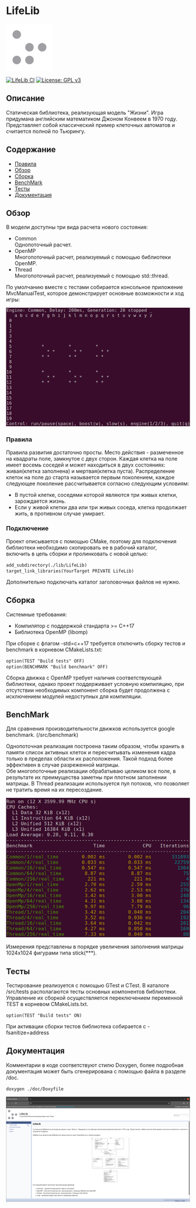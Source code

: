 # LifeLib

![Logo](/doc/Logo.png)

[![LifeLib CI](https://github.com/GregorGall/LifeLib/actions/workflows/LifeLibCI.yml/badge.svg)](https://github.com/GregorGall/LifeLib/actions/workflows/LifeLibCI.yml)
[![License: GPL v3](https://img.shields.io/badge/License-GPLv3-blue.svg)](https://www.gnu.org/licenses/gpl-3.0)

## Описание

Статическая библиотека, реализующая модель "Жизни". Игра придумана английским математиком Джоном Конвеем в 1970 году. 
Представляет собой классический пример клеточных автоматов и считается полной по Тьюрингу.

## Содержание

* [Правила](#правила)
* [Обзор](#обзор)
* [Сборка](#сборка)
* [BenchMark](#benchmark)
* [Тесты](#тесты)
* [Документация](#документация)

## Обзор

В модели доступны три вида расчета нового состояния:

* Common  
Однопоточный расчет.
* OpenMP  
Многопоточный расчет, реализуемый с помощью библиотеки OpenMP.
* Thread  
Многопоточный расчет, реализуемый с помощью std::thread.

По умолчанию вместе с тестами собирается консольное приложение MvcManualTest, которое демонстрирует основные возможности и ход игры:

![ManualTest](/doc/ManualTest.png)

### Правила

Правила развития достаточно просты. Место действия - размеченное на квадраты поле, замкнутое с двух сторон.
Каждая клетка на поле имеет восемь соседей и может находиться в двух состояниях: живая(клетка заполнена) и мертвая(клетка пуста).
Распределение клеток на поле до старта называется первым поколением, каждое следующее поколение рассчитывается согласно следующим условиям:
* В пустой клетке, соседями которой являются три живых клетки, зарождается жизнь.
* Если у живой клетки два или три живых соседа, клетка продолжает жить, в противном случае умирает.

### Подключение

Проект описывается с помощью CMake, поэтому для подключения библиотеки необходимо скопировать ее в рабочий каталог,  
включить в цепь сборки и пролинковать с новой целью:

    add_subdirectory(./lib/LifeLib)
    target_link_libraries(YourTarget PRIVATE LifeLib)
    
Дополнительно подключать каталог заголовочных файлов не нужно. 

## Сборка

Cистемные требования:

* Компилятор с поддержкой стандарта >= C++17
* Библиотека OpenMP (libomp)

При сборке с флагом -std=c++17 требуется отключить сборку тестов и benchmark в корневом CMakeLists.txt:

    option(TEST "Build tests" OFF)
    option(BENCHMARK "Build benchmark" OFF)
  
Сборка движка c OpenMP требует наличия соответствующей библиотеки, однако проект поддерживает условную компиляцию, при отсутствии
необходимых компонент сборка будет продолжена с исключением модулей недоступных для компиляции.

## BenchMark

Для сравнения производительности движков используется google benchmark. (/src/benchmark)

Однопоточная реализация построена таким образом, чтобы хранить в памяти список активных клеток и пересчитывать изменения кадра
только в пределах области их расположения. Такой подход более эффективен в случае разреженной матрицы.  
Обе многопоточные реализации обрабатываю целиком все поле, в результате их преимущества заметны при плотном
заполнении матрицы. В Thread реализации используется пул потоков, что позволяет не тратить время на их пересоздание. 

![EngineBenchmark](/doc/EngineBenchmark.png)

Измерения представлены в порядке увеличения заполнения матрицы 1024x1024 фигурами типа stick(***).

## Тесты

Тестирование реализуется с помощью GTest и CTest. В каталоге /src/tests располагаются тесты основных компонентов библиотеки.
Управление их сборкой осуществляется переключением переменной TEST в корневом CMakeLists.txt.

    option(TEST "Build tests" ON)

При активации сборки тестов библиотека собирается с -fsanitize=address 

## Документация

Комментарии в коде соответствуют стилю Doxygen, более подробная документация может быть сгенерирована с помощью файла в разделе /doc.

    doxygen ./doc/Doxyfile

![Doc](/doc/Doc.png)
